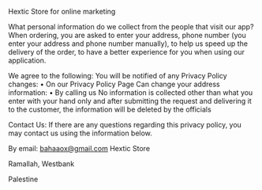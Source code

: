 Hextic Store for online marketing

What personal information do we collect from the people that visit our app?
When ordering, you are asked to enter your address, phone number (you enter your address and phone number manually), to help us speed up the delivery of the order, to have a better experience for you when using our application.

We agree to the following:
You will be notified of any Privacy Policy changes:
      • On our Privacy Policy Page
Can change your address information:
      • By calling us
No information is collected other than what you enter with your hand only and after submitting the request and delivering it to the customer, the information will be deleted by the officials

Contact Us:
If there are any questions regarding this privacy policy, you may contact us using the information below.

By email: bahaaox@gmail.com
Hextic Store

Ramallah, Westbank

Palestine
